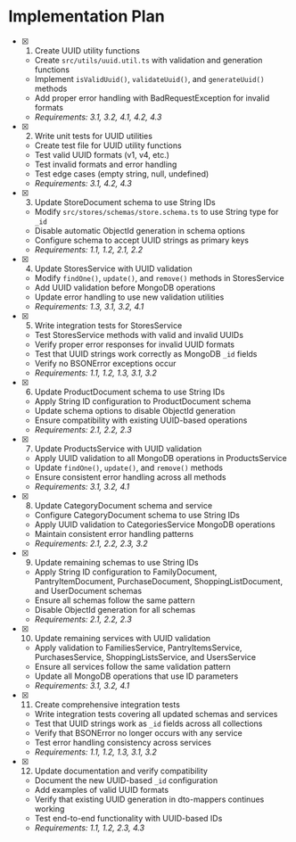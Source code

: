 # Implementation Plan

- [x]   1. Create UUID utility functions
    - Create `src/utils/uuid.util.ts` with validation and generation functions
    - Implement `isValidUuid()`, `validateUuid()`, and `generateUuid()` methods
    - Add proper error handling with BadRequestException for invalid formats
    - _Requirements: 3.1, 3.2, 4.1, 4.2, 4.3_

- [x]   2. Write unit tests for UUID utilities
    - Create test file for UUID utility functions
    - Test valid UUID formats (v1, v4, etc.)
    - Test invalid formats and error handling
    - Test edge cases (empty string, null, undefined)
    - _Requirements: 3.1, 4.2, 4.3_

- [x]   3. Update StoreDocument schema to use String IDs
    - Modify `src/stores/schemas/store.schema.ts` to use String type for `_id`
    - Disable automatic ObjectId generation in schema options
    - Configure schema to accept UUID strings as primary keys
    - _Requirements: 1.1, 1.2, 2.1, 2.2_

- [x]   4. Update StoresService with UUID validation
    - Modify `findOne()`, `update()`, and `remove()` methods in StoresService
    - Add UUID validation before MongoDB operations
    - Update error handling to use new validation utilities
    - _Requirements: 1.3, 3.1, 3.2, 4.1_

- [x]   5. Write integration tests for StoresService
    - Test StoresService methods with valid and invalid UUIDs
    - Verify proper error responses for invalid UUID formats
    - Test that UUID strings work correctly as MongoDB `_id` fields
    - Verify no BSONError exceptions occur
    - _Requirements: 1.1, 1.2, 1.3, 3.1, 3.2_

- [x]   6. Update ProductDocument schema to use String IDs
    - Apply String ID configuration to ProductDocument schema
    - Update schema options to disable ObjectId generation
    - Ensure compatibility with existing UUID-based operations
    - _Requirements: 2.1, 2.2, 2.3_

- [x]   7. Update ProductsService with UUID validation
    - Apply UUID validation to all MongoDB operations in ProductsService
    - Update `findOne()`, `update()`, and `remove()` methods
    - Ensure consistent error handling across all methods
    - _Requirements: 3.1, 3.2, 4.1_

- [x]   8. Update CategoryDocument schema and service
    - Configure CategoryDocument schema to use String IDs
    - Apply UUID validation to CategoriesService MongoDB operations
    - Maintain consistent error handling patterns
    - _Requirements: 2.1, 2.2, 2.3, 3.2_

- [x]   9. Update remaining schemas to use String IDs
    - Apply String ID configuration to FamilyDocument, PantryItemDocument, PurchaseDocument, ShoppingListDocument, and UserDocument schemas
    - Ensure all schemas follow the same pattern
    - Disable ObjectId generation for all schemas
    - _Requirements: 2.1, 2.2, 2.3_

- [x]   10. Update remaining services with UUID validation
    - Apply validation to FamiliesService, PantryItemsService, PurchasesService, ShoppingListsService, and UsersService
    - Ensure all services follow the same validation pattern
    - Update all MongoDB operations that use ID parameters
    - _Requirements: 3.1, 3.2, 4.1_

- [x]   11. Create comprehensive integration tests
    - Write integration tests covering all updated schemas and services
    - Test that UUID strings work as `_id` fields across all collections
    - Verify that BSONError no longer occurs with any service
    - Test error handling consistency across services
    - _Requirements: 1.1, 1.2, 1.3, 3.1, 3.2_

- [x]   12. Update documentation and verify compatibility
    - Document the new UUID-based `_id` configuration
    - Add examples of valid UUID formats
    - Verify that existing UUID generation in dto-mappers continues working
    - Test end-to-end functionality with UUID-based IDs
    - _Requirements: 1.1, 1.2, 2.3, 4.3_
